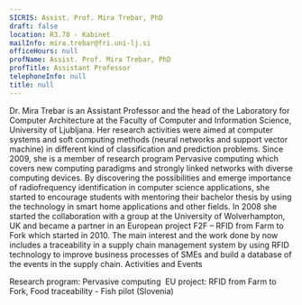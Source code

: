 ```yaml
---
SICRIS: Assist. Prof. Mira Trebar, PhD
draft: false
location: R3.70 - Kabinet
mailInfo: mira.trebar@fri.uni-lj.si
officeHours: null
profName: Assist. Prof. Mira Trebar, PhD
profTitle: Assistant Professor
telephoneInfo: null
title: null
---
```



Dr. Mira Trebar is an Assistant Professor and the head of the Laboratory for Computer Architecture at the Faculty of Computer and Information Science, University of Ljubljana. Her research activities were aimed at computer systems and soft computing methods (neural networks and support vector machine) in different kind of classification and prediction problems. Since 2009, she is a member of research program Pervasive computing which covers new computing paradigms and strongly linked networks with diverse computing devices.
By discovering the possibilities and emerge importance of radiofrequency identification in computer science applications, she started to encourage students with mentoring their bachelor thesis by using the technology in smart home applications and other fields. In 2008 she started the collaboration with a group at the University of Wolverhampton, UK and became a partner in an European project F2F – RFID from Farm to Fork which started in 2010. The main interest and the work done by now includes a traceability in a supply chain management system by using RFID technology to improve business processes of SMEs and build a database of the events in the supply chain.
Activities and Events


Research program: Pervasive computing 
EU project: RFID from Farm to Fork, Food traceability - Fish pilot (Slovenia)